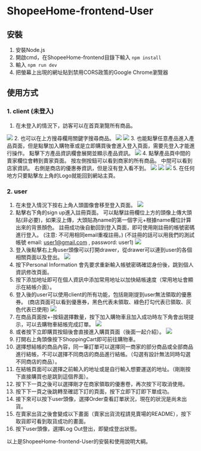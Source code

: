 # ShopeeHome-frontend-User

## 安裝

1. 安裝Node.js
2. 開啟cmd，在ShopeeHome-frontend目錄下輸入 `npm install`
3. 輸入 `npm run dev`
4. 把螢幕上出現的網址貼到禁用CORS政策的Google Chrome瀏覽器 

## 使用方式

### 1. client (未登入)
   1. 在未登入的情況下，訪客可以在首頁瀏覽所有商品。
   <img src='./README_image/client_HomePage.png'/>
   2. 也可以在上方搜尋欄用關鍵字搜尋商品。
   <img src='./README_image/client_search_success.png'/>
   <img src='./README_image/client_search_fail.png'/>
   3. 也能點擊任意產品進入產品頁面，但是點擊加入購物車或是立即購買後會進入登入頁面，需要先登入才能進行操作。
      點擊下方產品資訊欄會展開並顯示產品資訊。
   <img src='./README_image/client_productPage.png' />
   4. 點擊產品頁中間的賣家欄位會轉到賣家頁面。
      按左側按鈕可以看到商家的所有商品。
      中間可以看到店家資訊。
      右側是商店的優惠券資訊，但是沒有登入看不到。
      <img src='./README_image/client_shopPage_product.png'/>
      <img src='./README_image/client_shopPage_description.png'/>
      <img src='./README_image/client_shopPage_coupon.png'/>
   5. 在任何地方只要點擊左上角的Logo就能回到網站主頁。

### 2. user 
   1. 在未登入情況下按右上角人頭圖像會移至登入頁面。
      <img src='./README_image/user_loginPage.png'/>
   2. 點擊右下角的sign up進入註冊頁面。
      可以點擊註冊欄位上方的頭像上傳大頭貼(非必要)，如果沒上傳，大頭貼為name的第一個字元+根據name欄位計算出來的背景顏色。
      註冊成功後自動回到登入頁面，即可使用剛註冊的帳號密碼進行登入。
      (注意: 不可用相同email重複註冊。)
      (不註冊的話可以用我們的測試帳號 email: user1@gmail.com , password: user1)
      <img src='./README_image/user_signupPage.png'/>
   3. 登入後點擊右上角user頭像可以打開drawer，從drawer可以連到user的各個相關頁面以及登出。
      <img src='./README_image/user_drawer.png'/>
   4. 按下Personal Information 會先要求重新輸入帳號密碼確認身份後，跳到個人資訊修改頁面。
   5. 按下添加地址即可在個人資訊中添加常用地址以加快結帳速度（常用地址會顯示在結帳介面）。
   6. 登入後的user可以使用client的所有功能，包括剛剛提到user無法領取的優惠券。
      (商店頁面可以看到優惠券，黑色代表未領取、綠色打勾代表已領取、灰色代表已使用)
      <img src='./README_image/user_shopPage_coupon.png'/>
   7. 在商品頁面按+-按鈕選擇數量，按下加入購物車且加入成功時左下角會出現提示，可以去購物車結帳完成訂單。
      <img src='./README_image/user_productPage.png'/>
   8. 或者按下立即購買按鈕後會直接進入購買頁面（後面一起介紹）。
      <img src='./README_image/user_createOrderPage_singleProduct.png'/>
   9. 打開右上角頭像按下ShoppingCart即可前往購物車。
   10. 選擇想結帳的商品內容，同一筆訂單可以選擇同一商家的部分商品或全部商品進行結帳，不可以選擇不同商店的商品進行結帳。（勾選有設計無法同時勾選不同商店的商品）。
   11. 在結帳頁面可以選擇之前輸入的地址或是自行輸入想要運送的地址。（剛剛按下直接購買也是跳到這個界面）。
   12. 按下下一頁之後可以選擇剛才在商家領取的優惠卷，再次按下可取消使用。
   13. 按下下一頁之後跳轉至確認下訂的頁面，按下立即下訂即下單成功。
   14. 接下來可以按下user頭像，選擇Order查看訂單狀況，現在的狀況是尚未出貨。
   15. 在賣家出貨之後會變成以下畫面（賣家出貨流程請見賣場的README），按下取貨即可看到取貨成功的畫面。
   16. 按下user頭像，選擇Log Out登出，即變成登出狀態。

以上是ShopeeHome-frontend-User的安裝和使用說明大綱。
